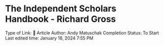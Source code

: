 # The Independent Scholars Handbook - Richard Gross

Type of Link: 📝 Article
Author: Andy Matuschak
Completion Status: To Start
Last edited time: January 18, 2024 7:55 PM